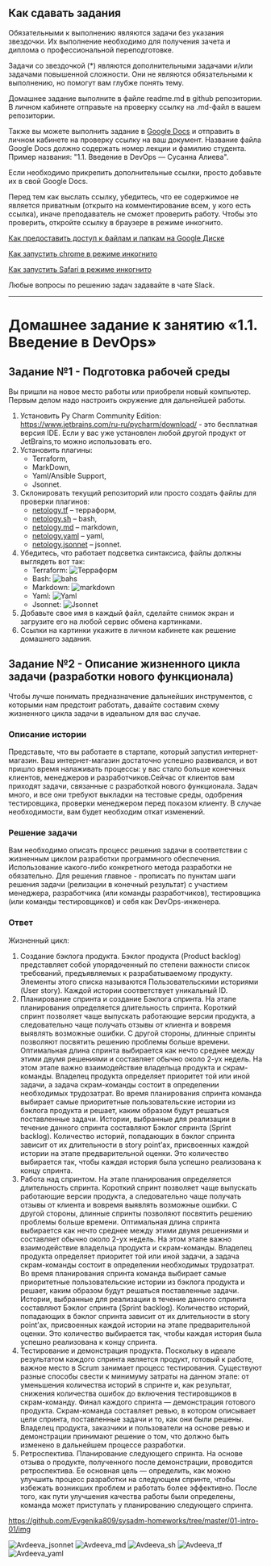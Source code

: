 ## Как сдавать задания

Обязательными к выполнению являются задачи без указания звездочки. Их выполнение необходимо для получения зачета и диплома о профессиональной переподготовке.

Задачи со звездочкой (*) являются дополнительными задачами и/или задачами повышенной сложности. Они не являются обязательными к выполнению, но помогут вам глубже понять тему.

Домашнее задание выполните в файле readme.md в github репозитории. В личном кабинете отправьте на проверку ссылку на .md-файл в вашем репозитории.

Также вы можете выполнить задание в [Google Docs](https://docs.google.com/document/u/0/?tgif=d) и отправить в личном кабинете на проверку ссылку на ваш документ.
Название файла Google Docs должно содержать номер лекции и фамилию студента. Пример названия: "1.1. Введение в DevOps — Сусанна Алиева".

Если необходимо прикрепить дополнительные ссылки, просто добавьте их в свой Google Docs.

Перед тем как выслать ссылку, убедитесь, что ее содержимое не является приватным (открыто на комментирование всем, у кого есть ссылка), иначе преподаватель не сможет проверить работу. Чтобы это проверить, откройте ссылку в браузере в режиме инкогнито.

[Как предоставить доступ к файлам и папкам на Google Диске](https://support.google.com/docs/answer/2494822?hl=ru&co=GENIE.Platform%3DDesktop)

[Как запустить chrome в режиме инкогнито ](https://support.google.com/chrome/answer/95464?co=GENIE.Platform%3DDesktop&hl=ru)

[Как запустить  Safari в режиме инкогнито ](https://support.apple.com/ru-ru/guide/safari/ibrw1069/mac)

Любые вопросы по решению задач задавайте в чате Slack.

---


# Домашнее задание к занятию «1.1. Введение в DevOps»

## Задание №1 - Подготовка рабочей среды

Вы пришли на новое место работы или приобрели новый компьютер.
Первым делом надо настроить окружение для дальнейшей работы. 

1. Установить Py Charm Community Edition: https://www.jetbrains.com/ru-ru/pycharm/download/ - это бесплатная версия IDE. 
Если у вас уже установлен любой другой продукт от JetBrains,то можно использовать его. 
1. Установить плагины:
    - Terraform,
    - MarkDown,
    - Yaml/Ansible Support,
    - Jsonnet.
1. Склонировать текущий репозиторий или просто создать файлы для проверки плагинов:
    - [netology.tf](netology.tf) – терраформ,
    - [netology.sh](netology.sh) – bash,
    - [netology.md](netology.md) – markdown, 
    - [netology.yaml](netology.yaml) – yaml,
    - [netology.jsonnet](netology.jsonnet) – jsonnet.
1. Убедитесь, что работает подсветка синтаксиса, файлы должны выглядеть вот так:
    - Terraform: ![Терраформ](img/terraform.png)
    - Bash: ![bahs](img/bash.png)
    - Markdown: ![markdown](img/markdown.png)
    - Yaml: ![Yaml](img/yaml.png)
    - Jsonnet: ![Jsonnet](img/jsonnet.png)
1. Добавьте свое имя в каждый файл, сделайте снимок экран и загрузите его на любой сервис обмена картинками.
1. Ссылки на картинки укажите в личном кабинете как решение домашнего задания. 

## Задание №2 - Описание жизненного цикла задачи (разработки нового функционала)

Чтобы лучше понимать предназначение дальнейших инструментов, с которыми нам предстоит работать, давайте 
составим схему жизненного цикла задачи в идеальном для вас случае.

### Описание истории

Представьте, что вы работаете в стартапе, который запустил интернет-магазин. Ваш интернет-магазин достаточно успешно развивался, и вот пришло время налаживать процессы: у вас стало больше конечных клиентов, менеджеров и разработчиков.Сейчас от клиентов вам приходят задачи, связанные с разработкой нового функционала. Задач много, и все они требуют выкладки на тестовые среды, одобрения тестировщика, проверки менеджером перед показом клиенту. В случае необходимости, вам будет необходим откат изменений. 

### Решение задачи

Вам необходимо описать процесс решения задачи в соответствии с жизненным циклом разработки программного обеспечения. Использование какого-либо конкретного метода разработки не обязательно. Для решения главное - прописать по пунктам шаги решения задачи (релизации в конечный результат) с участием менеджера, разработчика (или команды разработчиков), тестировщика (или команды тестировщиков) и себя как DevOps-инженера. 

 ### Ответ
 
 Жизненный цикл:
1.	Создание бэклога продукта. Бэклог продукта (Product backlog) представляет собой упорядоченный по степени важности список требований, предъявляемых к разрабатываемому продукту. Элементы этого списка называются Пользовательскими историями (User story). Каждой истории соответствует уникальный ID.
2.	Планирование спринта и создание Бэклога спринта. На этапе планирования определяется длительность спринта. Короткий спринт позволяет чаще выпускать работающие версии продукта, а следовательно чаще получать отзывы от клиента и вовремя выявлять возможные ошибки. С другой стороны, длинные спринты позволяют посвятить решению проблемы больше времени. Оптимальная длина спринта выбирается как нечто среднее между этими двумя решениями и составляет обычно около 2-ух недель. На этом этапе важно взаимодействие владельца продукта и скрам-команды. Владелец продукта определяет приоритет той или иной задачи, а задача скрам-команды состоит в определении необходимых трудозатрат.
Во время планирования спринта команда выбирает самые приоритетные пользовательские истории из бэклога продукта и решает, каким образом будут решаться поставленные задачи. Истории, выбранные для реализации в течение данного спринта составляют Бэклог спринта (Sprint backlog). Количество историй, попадающих в бэклог спринта зависит от их длительности в story point’ах, присвоенных каждой истории на этапе предварительной оценки. Это количество выбирается так, чтобы каждая история была успешно реализована к концу спринта.
3.	Работа над спринтом. На этапе планирования определяется длительность спринта. Короткий спринт позволяет чаще выпускать работающие версии продукта, а следовательно чаще получать отзывы от клиента и вовремя выявлять возможные ошибки. С другой стороны, длинные спринты позволяют посвятить решению проблемы больше времени. Оптимальная длина спринта выбирается как нечто среднее между этими двумя решениями и составляет обычно около 2-ух недель. На этом этапе важно взаимодействие владельца продукта и скрам-команды. Владелец продукта определяет приоритет той или иной задачи, а задача скрам-команды состоит в определении необходимых трудозатрат.
Во время планирования спринта команда выбирает самые приоритетные пользовательские истории из бэклога продукта и решает, каким образом будут решаться поставленные задачи. Истории, выбранные для реализации в течение данного спринта составляют Бэклог спринта (Sprint backlog). Количество историй, попадающих в бэклог спринта зависит от их длительности в story point’ах, присвоенных каждой истории на этапе предварительной оценки. Это количество выбирается так, чтобы каждая история была успешно реализована к концу спринта.
4.	Тестирование и демонстрация продукта. Поскольку в идеале результатом каждого спринта является продукт, готовый к работе, важное место в Scrum занимает процесс тестирования. Существуют разные способы свести к минимуму затраты на данном этапе: от уменьшения количества историй в спринте и, как результат, снижения количества ошибок до включения тестировщиков в скрам-команду.
Финал каждого спринта — демонстрация готового продукта. Скрам-команда составляет ревью, в котором описывает цели спринта, поставленные задачи и то, как они были решены. Владелец продукта, заказчики и пользователи на основе ревью и демонстрации принимают решение о том, что должно быть изменено в дальнейшем процессе разработки.
5.	Ретроспектива. Планирование следующего спринта. На основе отзыва о продукте, полученного после демонстрации, проводится ретроспектива. Ее основная цель — определить, как можно улучшить процесс разработки на следующем спринте, чтобы избежать возникших проблем и работать более эффективно. После того, как пути улучшения качества работы были определены, команда может приступать у планированию следующего спринта.

https://github.com/Evgenika809/sysadm-homeworks/tree/master/01-intro-01/img

![Avdeeva_jsonnet](https://user-images.githubusercontent.com/91064173/134048311-48f9f6af-cbe3-4318-b74f-2edd755c7bb7.png)
![Avdeeva_md](https://user-images.githubusercontent.com/91064173/134048317-aea199b1-466f-4813-9aed-556836ffaf4c.png)
![Avdeeva_sh](https://user-images.githubusercontent.com/91064173/134048321-cb60e62b-380f-497b-931e-6684aa4fcfc3.png)
![Avdeeva_tf](https://user-images.githubusercontent.com/91064173/134048323-7e2cf7f7-2377-443b-b6ed-44699447ed82.png)
![Avdeeva_yaml](https://user-images.githubusercontent.com/91064173/134048327-5c430fa3-4df6-43b0-91a4-9df0df87942b.png)

